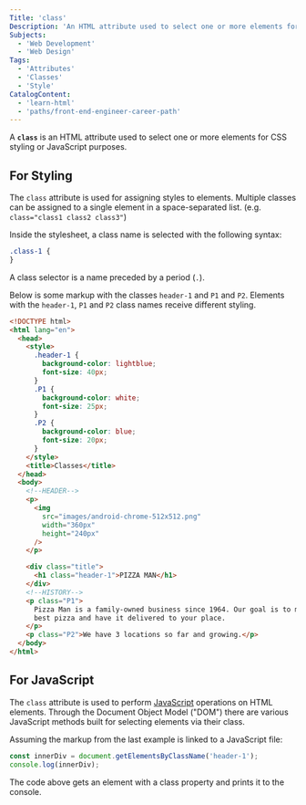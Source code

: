 ```yaml
---
Title: 'class'
Description: 'An HTML attribute used to select one or more elements for the application of styling or logic.'
Subjects:
  - 'Web Development'
  - 'Web Design'
Tags:
  - 'Attributes'
  - 'Classes'
  - 'Style'
CatalogContent:
  - 'learn-html'
  - 'paths/front-end-engineer-career-path'
---
```


A **`class`** is an HTML attribute used to select one or more elements for CSS styling or JavaScript purposes.

## For Styling

The `class` attribute is used for assigning styles to elements. Multiple classes can be assigned to a single element in a space-separated list. (e.g. `class="class1 class2 class3"`)

Inside the stylesheet, a class name is selected with the following syntax:

```css
.class-1 {
}
```

A class selector is a name preceded by a period (`.`).

Below is some markup with the classes `header-1` and `P1` and `P2`. Elements with the `header-1`, `P1` and `P2` class names receive different styling.

```html
<!DOCTYPE html>
<html lang="en">
  <head>
    <style>
      .header-1 {
        background-color: lightblue;
        font-size: 40px;
      }
      .P1 {
        background-color: white;
        font-size: 25px;
      }
      .P2 {
        background-color: blue;
        font-size: 20px;
      }
    </style>
    <title>Classes</title>
  </head>
  <body>
    <!--HEADER-->
    <p>
      <img
        src="images/android-chrome-512x512.png"
        width="360px"
        height="240px"
      />
    </p>

    <div class="title">
      <h1 class="header-1">PIZZA MAN</h1>
    </div>
    <!--HISTORY-->
    <p class="P1">
      Pizza Man is a family-owned business since 1964. Our goal is to make the
      best pizza and have it delivered to your place.
    </p>
    <p class="P2">We have 3 locations so far and growing.</p>
  </body>
</html>
```

## For JavaScript

The `class` attribute is used to perform [JavaScript](https://www.codecademy.com/resources/docs/javascript) operations on HTML elements. Through the Document Object Model ("DOM") there are various JavaScript methods built for selecting elements via their class.

Assuming the markup from the last example is linked to a JavaScript file:

```js
const innerDiv = document.getElementsByClassName('header-1');
console.log(innerDiv);
```

The code above gets an element with a class property and prints it to the console.
